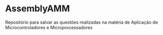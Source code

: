 # AssemblyAMM
Repositório para salvar as questões realizadas na matéria de Aplicação de Microcontroladores e Microprocessadores
